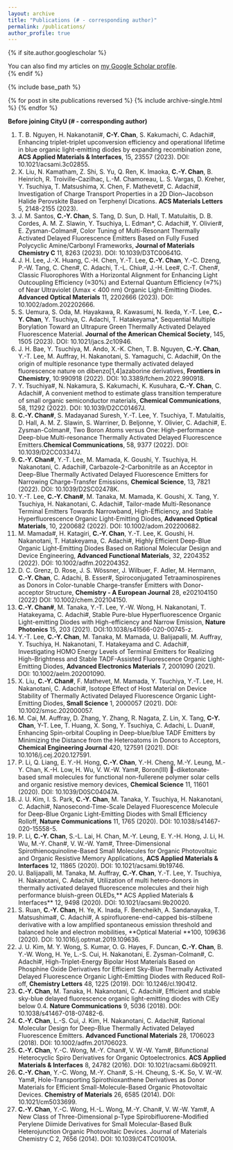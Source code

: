 ```yaml
---
layout: archive
title: "Publications (# - corresponding author)"
permalink: /publications/
author_profile: true
---
```


{% if site.author.googlescholar %}
  <div class="wordwrap">You can also find my articles on <a href="{{site.author.googlescholar}}">my Google Scholar profile</a>.</div>
{% endif %}

{% include base_path %}

{% for post in site.publications reversed %}
  {% include archive-single.html %}
{% endfor %}

**Before joining CityU (# - corresponding author)**
1.	T. B. Nguyen, H. Nakanotani#, **C-Y. Chan**, S. Kakumachi, C. Adachi#, Enhancing triplet-triplet upconversion efficiency and operational lifetime in blue organic light-emitting diodes by expanding recombination zone, **ACS Applied Materials & Interfaces**, 15, 23557 (2023). DOI: 10.1021/acsami.3c02855.
2.	X. Liu, N. Kamatham, Z. Shi, S. Yu, Q. Ren, K. Imaoka, **C.-Y. Chan**, B. Heinrich, R. Troiville-Cazilhac, L.-M. Chamoreau, L. S. Vargas, D. Kreher, Y. Tsuchiya, T. Matsushima, X. Chen, F. Mathevet#, C. Adachi#, Investigation of Charge Transport Properties in a 2D Dion–Jacobson Halide Perovskite Based on Terphenyl Dications. **ACS Materials Letters** 5, 2148-2155 (2023).
3.	J. M.  Santos, **C.-Y. Chan**, S. Tang, D. Sun, D. Hall, T. Matulaitis, D. B. Cordes, A. M. Z. Slawin, Y. Tsuchiya, L. Edman*, C. Adachi#, Y. Olivier#, E. Zysman-Colman#, Color Tuning of Multi-Resonant Thermally Activated Delayed Fluorescence Emitters Based on Fully Fused Polycyclic Amine/Carbonyl Frameworks, **Journal of Materials Chemistry C** 11, 8263 (2023). DOI: 10.1039/D3TC00641G.
4.	J. H. Lee, J.-X. Huang, C.-H. Chen, Y.-T. Lee, **C.-Y. Chan**, Y.-C. Dzeng, P.-W. Tang, C. Chen#, C. Adachi, T.-L. Chiu#, J.-H. Lee#, C.-T. Chen#, Classic Fluorophores With a Horizontal Alignment for Enhancing Light Outcoupling Efficiency (≈30%) and External Quantum Efficiency (≈7%) of Near Ultraviolet (λmax < 400 nm) Organic Light-Emitting Diodes. **Advanced Optical Materials** 11, 2202666 (2023). DOI: 10.1002/adom.202202666.
5.	S. Uemura, S. Oda, M. Hayakawa, R. Kawasumi, N. Ikeda, Y.-T. Lee, **C.-Y. Chan**, Y. Tsuchiya, C. Adachi, T. Hatakeyama*, Sequential Multiple Borylation Toward an Ultrapure Green Thermally Activated Delayed Fluorescence Material. **Journal of the American Chemical Society**, 145, 1505 (2023). DOI: 10.1021/jacs.2c10946.
6.	J. H. Bae, Y. Tsuchiya, M. Ando, X.-K. Chen, T. B. Nguyen, **C.-Y. Chan**, Y.-T. Lee, M. Auffray, H. Nakanotani, S. Yamaguchi, C. Adachi#, On the origin of multiple resonance type thermally activated delayed fluorescence nature on dibenzo[1,4]azaborine derivatives, **Frontiers in Chemistry**, 10:990918 (2022). DOI: 10.3389/fchem.2022.990918.
7.	Y. Tsuchiya#, N. Nakamura, S. Kakumachi, K. Kusuhara, **C.-Y. Chan**, C. Adachi#, A convenient method to estimate glass transition temperature of small organic semiconductor materials, **Chemical Communications**, 58, 11292 (2022). DOI: 10.1039/D2CC01467J.
8.	**C.-Y. Chan#**, S. Madayanad Suresh, Y.-T. Lee, Y. Tsuchiya, T. Matulaitis, D. Hall, A. M. Z. Slawin, S. Warriner, D. Beljonne, Y. Olivier, C. Adachi#, E. Zysman-Colman#, Two Boron Atoms versus One: High-performance Deep-blue Multi-resonance Thermally Activated Delayed Fluorescence Emitters.**Chemical Communications**, 58, 9377 (2022). DOI: 10.1039/D2CC03347J.
9.	**C.-Y. Chan#**, Y.-T. Lee, M. Mamada, K. Goushi, Y. Tsuchiya, H. Nakanotani, C. Adachi#, Carbazole-2-Carbonitrile as an Acceptor in Deep-Blue Thermally Activated Delayed Fluorescence Emitters for Narrowing Charge-Transfer Emissions, **Chemical Science**, 13, 7821 (2022). DOI: 10.1039/D2SC02478K.
10.	Y.-T. Lee, **C.-Y. Chan#**, M. Tanaka, M. Mamada, K. Goushi, X. Tang, Y. Tsuchiya, H. Nakanotani, C. Adachi#, Tailor-made Multi-Resonance Terminal Emitters Towards Narrowband, High-Efficiency, and Stable Hyperfluorescence Organic Light-Emitting Diodes, **Advanced Optical Materials**, 10, 2200682 (2022). DOI: 10.1002/adom.202200682.
11.	M. Mamada#, H. Katagiri, **C.-Y. Chan**, Y.-T. Lee, K. Goushi, H. Nakanotani, T. Hatakeyama, C. Adachi#, Highly Efficient Deep-Blue Organic Light-Emitting Diodes Based on Rational Molecular Design and Device Engineering, **Advanced Functional Materials**, 32, 2204352 (2022). DOI: 10.1002/adfm.202204352.
12.	D. C. Grenz, D. Rose, J. S. Wössner, J. Wilbuer, F. Adler, M. Hermann, **C.-Y. Chan**, C. Adachi, B. Esser#, Spiroconjugated Tetraaminospirenes as Donors in Color-tunable Charge-transfer Emitters with Donor-acceptor Structure, **Chemistry - A European Journal** 28, e202104150 (2022) DOI: 10.1002/chem.202104150.
13.	**C.-Y. Chan#**, M. Tanaka, Y.-T. Lee, Y.-W. Wong, H. Nakanotani, T. Hatakeyama, C. Adachi#, Stable Pure-blue Hyperfluorescence Organic Light-emitting Diodes with High-efficiency and Narrow Emission, **Nature Photonics** 15, 203 (2021). DOI:10.1038/s41566-020-00745-z.
14.	Y.-T. Lee, **C.-Y. Chan**, M. Tanaka, M. Mamada, U. Balijapalli, M. Auffray, Y. Tsuchiya, H. Nakanotani, T. Hatakeyama and C. Adachi#, Investigating HOMO Energy Levels of Terminal Emitters for Realizing High-Brightness and Stable TADF-Assisted Fluorescence Organic Light-Emitting Diodes, **Advanced Electronics Materials** 7, 2001090 (2021). DOI: 10.1002/aelm.202001090.
15.	X. Liu, **C.-Y. Chan#**, F. Mathevet, M. Mamada, Y. Tsuchiya, Y.-T. Lee, H. Nakanotani, C. Adachi#, Isotope Effect of Host Material on Device Stability of Thermally Activated Delayed Fluorescence Organic Light-Emitting Diodes, **Small Science** 1, 2000057 (2021). DOI: 10.1002/smsc.202000057.
16.	M. Cai, M. Auffray, D. Zhang, Y. Zhang, R. Nagata, Z. Lin, X. Tang, **C-Y. Chan**, Y-T. Lee, T. Huang, X. Song, Y. Tsuchiya, C. Adachi, L. Duan#, Enhancing Spin-orbital Coupling in Deep-blue/blue TADF Emitters by Minimizing the Distance from the Heteroatoms in Donors to Acceptors, **Chemical Engineering Journal** 420, 127591 (2021). DOI: 10.1016/j.cej.2020.127591.
17.	P. Li, Q. Liang, E. Y.-H. Hong, **C.-Y. Chan**, Y.-H. Cheng, M.-Y. Leung, M.-Y. Chan, K.-H. Low, H. Wu, V. W.-W. Yam#, Boron(III) -diketonate-based small molecules for functional non-fullerene polymer solar cells and organic resistive memory devices, **Chemical Science** 11, 11601 (2020). DOI: 10.1039/D0SC04047A.
18.	J. U. Kim, I. S. Park, **C.-Y. Chan**, M. Tanaka, Y. Tsuchiya, H. Nakanotani, C. Adachi#, Nanosecond-Time-Scale Delayed Fluorescence Molecule for Deep-Blue Organic Light-Emitting Diodes with Small Efficiency Rolloff, **Nature Communications** 11, 1765 (2020). DOI: 10.1038/s41467-020-15558-5.
19.	P. Li, **C.-Y. Chan**, S.-L. Lai, H. Chan, M.-Y. Leung, E. Y.-H. Hong, J. Li, H. Wu, M.-Y. Chan#, V. W.-W. Yam#, Three-Dimensional Spirothienoquinoline-Based Small Molecules for Organic Photovoltaic and Organic Resistive Memory Applications, **ACS Applied Materials & Interfaces** 12, 11865 (2020). DOI: 10.1021/acsami.9b19746.
20.	U. Balijapalli, M. Tanaka, M. Auffray, **C.-Y. Chan**, Y.-T. Lee, Y. Tsuchiya, H. Nakanotani, C. Adachi#, Utilization of multi hetero-donors in thermally activated delayed fluorescence molecules and their high performance bluish-green OLEDs,** ACS Applied Materials & Interfaces** 12, 9498 (2020). DOI: 10.1021/acsami.9b20020.
21.	S. Ruan, **C.-Y. Chan**, H. Ye, K. Inada, F. Bencheikh, A. Sandanayaka, T. Matsushima#, C. Adachi#, A spirofluorene-end-capped bis-stilbene derivative with a low amplified spontaneous emission threshold and balanced hole and electron mobilities, **Optical Material **100, 109636 (2020). DOI: 10.1016/j.optmat.2019.109636.
22.	J. U. Kim, M. Y. Wong, S. Kumar, O. G. Hayes, F. Duncan, **C.-Y. Chan**, B. Y.-W. Wong, H. Ye, L.-S. Cui, H. Nakanotani, E. Zysman-Colman#, C. Adachi#, High-Triplet-Energy Bipolar Host Materials Based on Phosphine Oxide Derivatives for Efficient Sky-Blue Thermally Activated Delayed Fluorescence Organic Light-Emitting Diodes with Reduced Roll-off, **Chemistry Letters** 48, 1225 (2019). DOI: 10.1246/cl.190412.
23.	**C.-Y. Chan**, M. Tanaka, H. Nakanotani, C. Adachi#, Efficient and stable sky-blue delayed fluorescence organic light-emitting diodes with CIEy below 0.4. **Nature Communications** 9, 5036 (2018). DOI: 10.1038/s41467-018-07482-6.
24.	**C.-Y. Chan**, L.-S. Cui, J. Kim, H. Nakanotani, C. Adachi#, Rational Molecular Design for Deep-Blue Thermally Activated Delayed Fluorescence Emitters. **Advanced Functional Materials** 28, 1706023 (2018). DOI: 10.1002/adfm.201706023.
25.	**C.-Y. Chan**, Y.-C. Wong, M.-Y. Chan#, V. W.-W. Yam#, Bifunctional Heterocyclic Spiro Derivatives for Organic Optoelectronics. **ACS Applied Materials & Interfaces** 8, 24782 (2016). DOI: 10.1021/acsami.6b09211.
26.	**C.-Y. Chan**, Y.-C. Wong, M.-Y. Chan#, S.-H. Cheung, S.-K. So, V. W.-W. Yam#, Hole-Transporting Spirothioxanthene Derivatives as Donor Materials for Efficient Small-Molecule-Based Organic Photovoltaic Devices. **Chemistry of Materials** 26, 6585 (2014). DOI: 10.1021/cm5033699.
27.	**C.-Y. Chan**, Y.-C. Wong, H.-L. Wong, M.-Y. Chan#, V. W.-W. Yam#, A New Class of Three-Dimensional p-Type Spirobifluorene-Modified Perylene Diimide Derivatives for Small Molecular-Based Bulk Heterojunction Organic Photovoltaic Devices. Journal of Materials Chemistry C 2, 7656 (2014). DOI: 10.1039/C4TC01001A.

